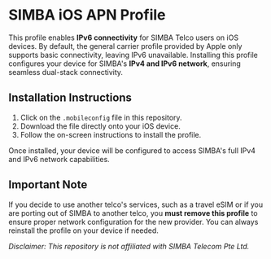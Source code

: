 # SIMBA iOS APN Profile

This profile enables **IPv6 connectivity** for SIMBA Telco users on iOS devices. By default, the general carrier profile provided by Apple only supports basic connectivity, leaving IPv6 unavailable. Installing this profile configures your device for SIMBA's **IPv4 and IPv6 network**, ensuring seamless dual-stack connectivity.

## Installation Instructions

1. Click on the `.mobileconfig` file in this repository.
2. Download the file directly onto your iOS device.
3. Follow the on-screen instructions to install the profile.

Once installed, your device will be configured to access SIMBA's full IPv4 and IPv6 network capabilities.

## Important Note

If you decide to use another telco's services, such as a travel eSIM or if you are porting out of SIMBA to another telco, you **must remove this profile** to ensure proper network configuration for the new provider. You can always reinstall the profile on your device if needed.

*Disclaimer: This repository is not affiliated with SIMBA Telecom Pte Ltd.*
